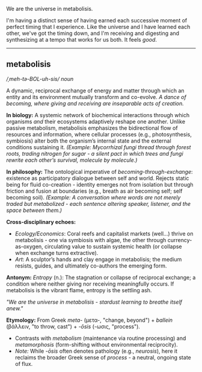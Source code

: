 We are the universe in metabolisis.

I'm having a distinct sense of having earned each successive moment of perfect timing that I experience. Like the universe and I have learned each other, we've got the timing down, and I'm receiving and digesting and synthesizing at a tempo that works for us both. It feels *good*.

---

## metabolisis
*/ˌmeh-tə-BOL-uh-sis/*
*noun*

A dynamic, reciprocal exchange of energy and matter through which an entity and its environment mutually transform and co-evolve.
*A dance of becoming, where giving and receiving are inseparable acts of creation.*

**In biology:**
A systemic network of biochemical interactions through which organisms *and* their ecosystems adaptively reshape one another. Unlike passive metabolism, metabolisis emphasizes the bidirectional flow of resources and information, where cellular processes (e.g., photosynthesis, symbiosis) alter both the organism’s internal state and the external conditions sustaining it.
*(Example: Mycorrhizal fungi thread through forest roots, trading nitrogen for sugar - a silent pact in which trees and fungi rewrite each other’s survival, molecule by molecule.)*

**In philosophy:**
The ontological imperative of *becoming-through-exchange*: existence as participatory dialogue between self and world. Rejects static being for fluid co-creation - identity emerges not from isolation but through friction and fusion at boundaries (e.g., breath as air becoming self; self becoming soil).
*(Example: A conversation where words are not merely traded but metabolized - each sentence altering speaker, listener, and the space between them.)*

**Cross-disciplinary echoes:**
- *Ecology/Economics*: Coral reefs and capitalist markets (well...) thrive on metabolisis - one via symbiosis with algae, the other through currency-as-oxygen, circulating value to sustain systemic health (or collapse when exchange turns extractive).
- *Art*: A sculptor’s hands and clay engage in metabolisis; the medium resists, guides, and ultimately co-authors the emerging form.

**Antonym:**
*Entropy* (n.): The stagnation or collapse of reciprocal exchange; a condition where neither giving nor receiving meaningfully occurs. If metabolisis is the vibrant flame, entropy is the settling ash.

*"We are the universe in metabolisis - stardust learning to breathe itself anew."*

**Etymology:**
From Greek *meta-* (μετα-, "change, beyond") + *ballein* (βάλλειν, "to throw, cast") + *-ōsis* (-ωσις, "process").
- Contrasts with *metabolism* (maintenance via routine processing) and *metamorphosis* (form-shifting without environmental reciprocity).
- *Note:* While *-ōsis* often denotes pathology (e.g., *neurosis*), here it reclaims the broader Greek sense of *process* - a neutral, ongoing state of flux.
